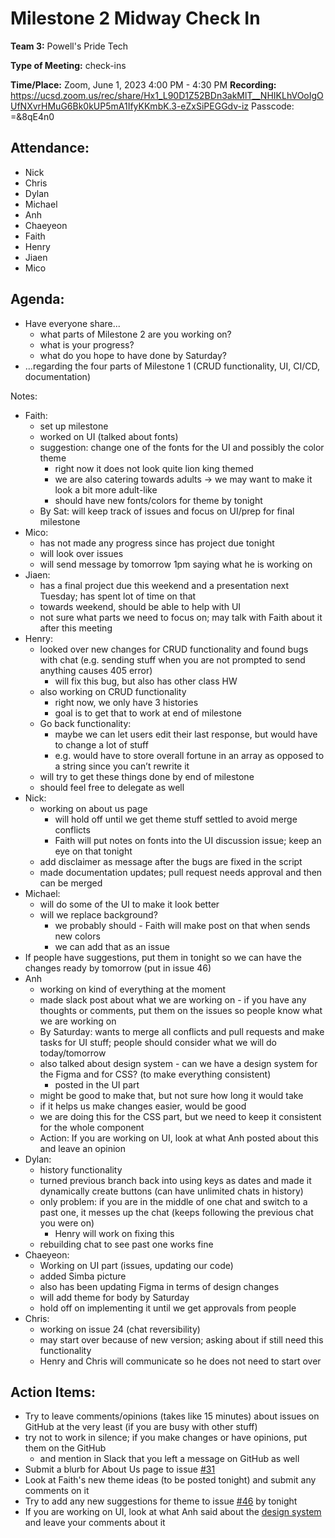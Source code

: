 # Milestone 2 Midway Check In

**Team 3:** Powell's Pride Tech

**Type of Meeting:** check-ins

**Time/Place:** Zoom, June 1, 2023 4:00 PM - 4:30 PM
**Recording:** https://ucsd.zoom.us/rec/share/Hx1_L90D1Z52BDn3akMlT__NHIKLhVOoIgOUfNXvrHMuG6Bk0kUP5mA1IfyKKmbK.3-eZxSiPEGGdv-iz 
Passcode: =&8qE4n0

## Attendance:

* Nick
* Chris
* Dylan
* Michael
* Anh
* Chaeyeon
* Faith
* Henry
* Jiaen
* Mico

## Agenda:

* Have everyone share...
  * what parts of Milestone 2 are you working on?
  * what is your progress?
  * what do you hope to have done by Saturday?
* ...regarding the four parts of Milestone 1 (CRUD functionality, UI, CI/CD, documentation)

Notes:
* Faith:
    * set up milestone
    * worked on UI (talked about fonts)
    * suggestion: change one of the fonts for the UI and possibly the color theme
        * right now it does not look quite lion king themed
        * we are also catering towards adults -> we may want to make it look a bit more adult-like
        * should have new fonts/colors for theme by tonight
    * By Sat: will keep track of issues and focus on UI/prep for final milestone
* Mico:
    * has not made any progress since has project due tonight
    * will look over issues
    * will send message by tomorrow 1pm saying what he is working on
* Jiaen:
    * has a final project due this weekend and a presentation next Tuesday; has spent lot of time on that
    * towards weekend, should be able to help with UI
    * not sure what parts we need to focus on; may talk with Faith about it after this meeting
* Henry:
    * looked over new changes for CRUD functionality and found bugs with chat (e.g. sending stuff when you are not prompted to send anything causes 405 error)
        * will fix this bug, but also has other class HW
    * also working on CRUD functionality
        * right now, we only have 3 histories
        * goal is to get that to work at end of milestone
    * Go back functionality:
        * maybe we can let users edit their last response, but would have to change a lot of stuff
        * e.g. would have to store overall fortune in an array as opposed to a string since you can’t rewrite it
    * will try to get these things done by end of milestone
    * should feel free to delegate as well
* Nick:
    * working on about us page
        * will hold off until we get theme stuff settled to avoid merge conflicts
        * Faith will put notes on fonts into the UI discussion issue; keep an eye on that tonight
    * add disclaimer as message after the bugs are fixed in the script
    * made documentation updates; pull request needs approval and then can be merged
* Michael:
    * will do some of the UI to make it look better
    * will we replace background?
        * we probably should - Faith will make post on that when sends new colors
        * we can add that as an issue
* If people have suggestions, put them in tonight so we can have the changes ready by tomorrow (put in issue 46)
* Anh
    * working on kind of everything at the moment
    * made slack post about what we are working on - if you have any thoughts or comments, put them on the issues so people know what we are working on
    * By Saturday: wants to merge all conflicts and pull requests and make tasks for UI stuff; people should consider what we will do today/tomorrow
    * also talked about design system - can we have a design system for the Figma and for CSS? (to make everything consistent)
        * posted in the UI part
    * might be good to make that, but not sure how long it would take
    * if it helps us make changes easier, would be good
    * we are doing this for the CSS part, but we need to keep it consistent for the whole component
    * Action: If you are working on UI, look at what Anh posted about this and leave an opinion
* Dylan:
    * history functionality
    * turned previous branch back into using keys as dates and made it dynamically create buttons (can have unlimited chats in history)
    * only problem: if you are in the middle of one chat and switch to a past one, it messes up the chat (keeps following the previous chat you were on)
        * Henry will work on fixing this
    * rebuilding chat to see past one works fine
* Chaeyeon:
    * Working on UI part (issues, updating our code)
    * added Simba picture
    * also has been updating Figma in terms of design changes
    * will add theme for body by Saturday
    * hold off on implementing it until we get approvals from people
* Chris:
    * working on issue 24 (chat reversibility)
    * may start over because of new version; asking about if still need this functionality
    * Henry and Chris will communicate so he does not need to start over

## Action Items:

* Try to leave comments/opinions (takes like 15 minutes) about issues on GitHub at the very least (if you are busy with other stuff)
* try not to work in silence; if you make changes or have opinions, put them on the GitHub
    * and mention in Slack that you left a message on GitHub as well
* Submit a blurb for About Us page to issue [#31](https://github.com/cse110-sp23-group3/cse110-sp23-group3/issues/31)
* Look at Faith's new theme ideas (to be posted tonight) and submit any comments on it
* Try to add any new suggestions for theme to issue [#46](https://github.com/cse110-sp23-group3/cse110-sp23-group3/issues/46) by tonight
* If you are working on UI, look at what Anh said about the [design system](https://github.com/cse110-sp23-group3/cse110-sp23-group3/issues/46#issue-1735613222) and leave your comments about it
